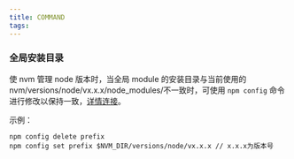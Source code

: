 ```yaml
---
title: COMMAND
tags:
---
```


### 全局安装目录

使 nvm 管理 node 版本时，当全局 module 的安装目录与当前使用的 nvm/versions/node/vx.x.x/node_modules/不一致时，可使用 `npm config` 命令进行修改以保持一致，[详情连接](https://stackoverflow.com/questions/34718528/nvm-is-not-compatible-with-the-npm-config-prefix-option)。

示例：

```shell
npm config delete prefix
npm config set prefix $NVM_DIR/versions/node/vx.x.x // x.x.x为版本号
```
